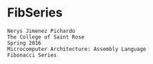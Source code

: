 # FibSeries

	Nerys Jimenez Pichardo
	The College of Saint Rose
	Spring 2016
	Microcomputer Architecture: Assembly Language 
	Fibonacci Series
